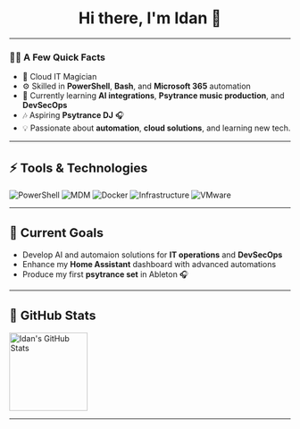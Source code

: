 <h1 align="center" style="font-size: 28px;">Hi there, I'm Idan 👋</h1>

---

### 🧑‍💻 **A Few Quick Facts**
- 🚀 Cloud IT Magician
- ⚙️ Skilled in **PowerShell**, **Bash**, and **Microsoft 365** automation  
- 🌱 Currently learning **AI integrations**, **Psytrance music production**, and **DevSecOps**
- 🎶 Aspiring **Psytrance DJ** 🎧  
- 💡 Passionate about **automation**, **cloud solutions**, and learning new tech.

---

<h2 align="left" style="font-size: 22px;">⚡ Tools & Technologies</h2>

<p align="left"> <!-- Scripting and Automation Tools --> <img src="https://img.shields.io/badge/PowerShell-5391FE?style=flat&logo=powershell&logoColor=white" alt="PowerShell" /> <img src="https://img.shields.io/badge/MDM-0078D7?style=flat&logo=apple&logoColor=white" alt="MDM" /> <img src="https://img.shields.io/badge/Docker-2496ED?style=flat&logo=docker&logoColor=white" alt="Docker" /> <img src="https://img.shields.io/badge/Infrastructure-1E90FF?style=flat&logo=vmware&logoColor=white" alt="Infrastructure" /> <!-- Virtualization --> <img src="https://img.shields.io/badge/VMware-607078?style=flat&logo=vmware&logoColor=white" alt="VMware" /> 
 </p>

---

<h2 align="left" style="font-size: 22px;">🎯 Current Goals</h2>

- Develop AI and automaion solutions for **IT operations**  and **DevSecOps**
- Enhance my **Home Assistant** dashboard with advanced automations  
- Produce my first **psytrance set** in Ableton 🎧

---

<h2 align="left" style="font-size: 22px;">🚀 GitHub Stats</h2>
   <tr>
      <!-- GitHub Stats -->
      <td>
         <a href="https://github.com/Idanada">
            <img height="140em" src="https://github-readme-stats.vercel.app/api?username=Idanada&show_icons=true&theme=dark&include_all_commits=true&count_private=true" alt="Idan's GitHub Stats" />
         </a>
      </td>

---
